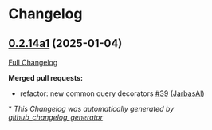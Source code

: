 # Changelog

## [0.2.14a1](https://github.com/OpenVoiceOS/ovos-skill-wikihow/tree/0.2.14a1) (2025-01-04)

[Full Changelog](https://github.com/OpenVoiceOS/ovos-skill-wikihow/compare/0.2.13...0.2.14a1)

**Merged pull requests:**

- refactor: new common query decorators [\#39](https://github.com/OpenVoiceOS/ovos-skill-wikihow/pull/39) ([JarbasAl](https://github.com/JarbasAl))



\* *This Changelog was automatically generated by [github_changelog_generator](https://github.com/github-changelog-generator/github-changelog-generator)*
